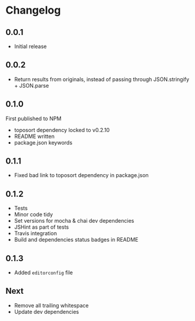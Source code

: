 # Changelog

## 0.0.1

* Initial release

## 0.0.2

* Return results from originals, instead of passing through JSON.stringify + JSON.parse

## 0.1.0

First published to NPM

* toposort dependency locked to v0.2.10
* README written
* package.json keywords

## 0.1.1

* Fixed bad link to toposort dependency in package.json

## 0.1.2

* Tests
* Minor code tidy
* Set versions for mocha & chai dev dependencies
* JSHint as part of tests
* Travis integration
* Build and dependencies status badges in README

## 0.1.3

* Added `editorconfig` file

## Next

* Remove all trailing whitespace
* Update dev dependencies
